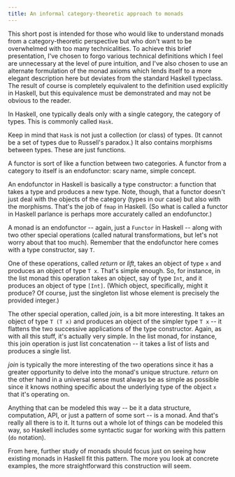```yaml
---
title: An informal category-theoretic approach to monads
---
```


This short post is intended for those who would like to understand monads from a category-theoretic perspective but who don't want to be overwhelmed with too many technicalities. To achieve this brief presentation, I've chosen to forgo various technical definitions which I feel are unnecessary at the level of pure intuition, and I've also chosen to use an alternate formulation of the monad axioms which lends itself to a more elegant description here but deviates from the standard Haskell typeclass. The result of course is completely equivalent to the definition used explicitly in Haskell, but this equivalence must be demonstrated and may not be obvious to the reader.

In Haskell, one typically deals only with a single category, the category of types. This is commonly called `Hask`.

Keep in mind that `Hask` is not just a collection (or class) of types. (It cannot be a set of types due to Russell's paradox.) It also contains morphisms between types. These are just functions.

A functor is sort of like a function between two categories. A functor from a category to itself is an endofunctor: scary name, simple concept.

An endofunctor in Haskell is basically a type constructor: a function that takes a type and produces a new type. Note, though, that a functor doesn't just deal with the objects of the category (types in our case) but also with the morphisms. That's the job of `fmap` in Haskell. (So what is called a functor in Haskell parlance is perhaps more accurately called an endofunctor.)

A monad is an endofunctor -- again, just a `Functor` in Haskell -- along with two other special operations (called natural transformations, but let's not worry about that too much). Remember that the endofunctor here comes with a type constructor, say `T`. 

One of these operations, called *return* or *lift*, takes an object of type `x` and produces an object of type `T x`. That's simple enough. So, for instance, in the list monad this operation takes an object, say of type `Int`, and it produces an object of type `[Int]`. (Which object, specifically, might it produce? Of course, just the singleton list whose element is precisely the provided integer.)

The other special operation, called *join*, is a bit more interesting. It takes an object of type `T (T x)` and produces an object of the simpler type `T x` -- it flattens the two successive applications of the type constructor. Again, as with all this stuff, it's actually very simple. In the list monad, for instance, this join operation is just list concatenation -- it takes a list of lists and produces a single list.

*join* is typically the more interesting of the two operations since it has a greater opportunity to delve into the monad's unique structure. *return* on the other hand in a universal sense must always be as simple as possible since it knows nothing specific about the underlying type of the object `x` that it's operating on.

Anything that can be modeled this way -- be it a data structure, computation, API, or just a pattern of some sort -- is a monad. And that's really all there is to it. It turns out a whole lot of things can be modeled this way, so Haskell includes some syntactic sugar for working with this pattern (`do` notation).

From here, further study of monads should focus just on seeing how existing monads in Haskell fit this pattern. The more you look at concrete examples, the more straightforward this construction will seem.

